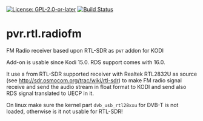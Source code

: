 [![License: GPL-2.0-or-later](https://img.shields.io/badge/License-GPL%20v2+-blue.svg)](LICENSE.md)
[![Build Status](https://travis-ci.com/AlwinEsch/pvr.rtl.radiofm.svg?branch=Matrix)](https://travis-ci.com/AlwinEsch/pvr.rtl.radiofm/branches)

# pvr.rtl.radiofm
FM Radio receiver based upon RTL-SDR as pvr addon for KODI

Add-on is usable since Kodi 15.0. RDS support comes with 16.0.

It use a from RTL-SDR supported receiver with Realtek RTL2832U as source (see http://sdr.osmocom.org/trac/wiki/rtl-sdr)
to make FM radio signal receive and send the audio stream in float format to KODI and send also RDS signal translated
to UECP in it.

On linux make sure the kernel part ```dvb_usb_rtl28xxu``` for DVB-T is not loaded, otherwise is it not usable for RTL-SDR!

